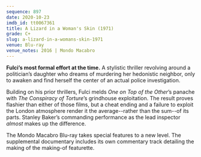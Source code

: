 ```yaml
---
sequence: 897
date: 2020-10-23
imdb_id: tt0067361
title: A Lizard in a Woman's Skin (1971)
grade: C+
slug: a-lizard-in-a-womans-skin-1971
venue: Blu-ray
venue_notes: 2016 | Mondo Macabro
---
```


**Fulci’s most formal effort at the time.** A stylistic thriller revolving around a politician’s daughter who dreams of murdering her hedonistic neighbor, only to awaken and find herself the center of an actual police investigation.

<!-- end -->

Building on his prior thrillers, Fulci melds <span data-imdb-id="tt0065148">_One on Top of the Other_</span>’s panache with <span data-imdb-id="tt0064073">_The Conspiracy of Torture_</span>’s grindhouse exploitation. The result proves flashier than either of those films, but a cheat ending and a failure to exploit the London atmosphere render it the average--rather than the sum--of its parts. Stanley Baker’s commanding performance as the lead inspector _almost_ makes up the difference.

The Mondo Macabro Blu-ray takes special features to a new level. The supplemental documentary includes its own commentary track detailing the making of the making-of featurette.
